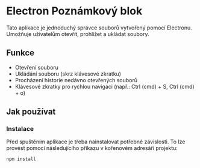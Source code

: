 # Electron Poznámkový blok

Tato aplikace je jednoduchý správce souborů vytvořený pomocí Electronu. Umožňuje uživatelům otevřít, prohlížet a ukládat soubory.

## Funkce

- Otevření souboru
- Ukládání souboru (skrz klávesové zkratku)
- Procházení historie nedávno otevřených souborů
- Klávesové zkratky pro rychlou navigaci (např.: Ctrl (cmd) + S, Ctrl (cmd) + o)

## Jak používat

### Instalace

Před spuštěním aplikace je třeba nainstalovat potřebné závislosti. To lze provést pomocí následujícího příkazu v kořenovém adresáři projektu:

```bash
npm install
